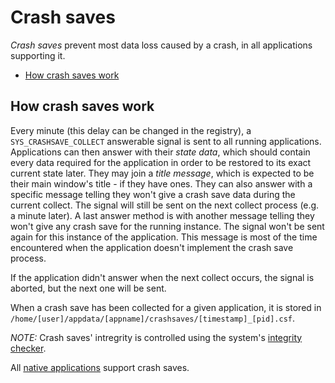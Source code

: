 # Crash saves

_Crash saves_ prevent most data loss caused by a crash, in all applications supporting it.

- [How crash saves work](#how-crash-saves-work)

## How crash saves work

Every minute (this delay can be changed in the registry), a `SYS_CRASHSAVE_COLLECT` answerable signal is sent to all running applications.
Applications can then answer with their _state data_, which should contain every data required for the application in order to be restored to its exact current state later. They may join a _title message_, which is expected to be their main window's title - if they have ones.
They can also answer with a specific message telling they won't give a crash save data during the current collect. The signal will still be sent on the next collect process (e.g. a minute later).
A last answer method is with another message telling they won't give any crash save for the running instance. The signal won't be sent again for this instance of the application. This message is most of the time encountered when the application doesn't implement the crash save process.

If the application didn't answer when the next collect occurs, the signal is aborted, but the next one will be sent.

When a crash save has been collected for a given application, it is stored in `/home/[user]/appdata/[appname]/crashsaves/[timestamp]_[pid].csf`.

_NOTE:_ Crash saves' intregrity is controlled using the system's [integrity checker](../technical/integrity-checker.md).

All [native applications](../applications/README.md) support crash saves.
